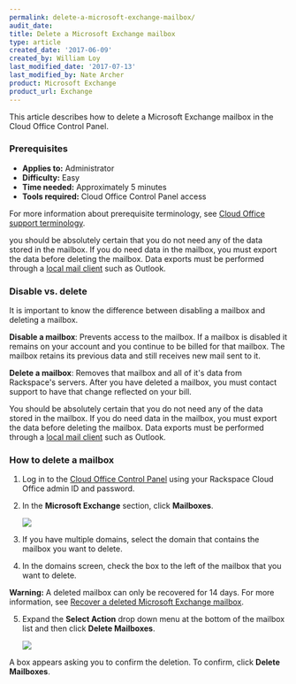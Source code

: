 ```yaml
---
permalink: delete-a-microsoft-exchange-mailbox/
audit_date:
title: Delete a Microsoft Exchange mailbox
type: article
created_date: '2017-06-09'
created_by: William Loy
last_modified_date: '2017-07-13'
last_modified_by: Nate Archer
product: Microsoft Exchange
product_url: Exchange
---
```


This article describes how to delete a Microsoft Exchange mailbox in the Cloud Office Control Panel.

### Prerequisites

- **Applies to:** Administrator
- **Difficulty:** Easy
- **Time needed:** Approximately 5 minutes
- **Tools required:**  Cloud Office Control Panel access

For more information about prerequisite terminology, see [Cloud Office support terminology](/how-to/cloud-office-support-terminology).

you should be absolutely certain that you do not need any of the data stored in the mailbox. If you do need data in the mailbox,
you must export the data before deleting the mailbox. Data exports must be performed through a [local mail client](/how-to/cloud-office-support-terminology) such as Outlook.

### Disable vs. delete

It is important to know the difference between disabling a mailbox and deleting a mailbox.

**Disable a mailbox**: Prevents access to the mailbox. If a mailbox is disabled it remains on your account and you continue to be billed for that mailbox. The mailbox retains its previous data and still receives new mail sent to it.

**Delete a mailbox**: Removes that mailbox and all of it's data from Rackspace's servers. After you have deleted a mailbox, you must contact support to have that change reflected on your bill.

You should be absolutely certain that you do not need any of the data stored in the mailbox. If you do need data in the mailbox, you must export the data before deleting the mailbox. Data exports must be performed through a [local mail client](/how-to/cloud-office-support-terminology) such as Outlook.


### How to delete a mailbox

1. Log in to the [Cloud Office Control Panel](https://cp.rackspace.com/) using your Rackspace Cloud Office admin ID and password.
2. In the **Microsoft Exchange** section, click **Mailboxes**.

   <img src="{% asset_path exchange/delete-a-microsoft-exchange-mailbox/delete-hexbox-sc1.png %}" />


3.	If you have multiple domains, select the domain that contains the mailbox you want to delete.

4. In the domains screen, check the box to the left of the mailbox that you want to delete.

**Warning:** A deleted mailbox can only be recovered for 14 days. For more information, see [Recover a deleted Microsoft Exchange mailbox](/how-to/recover-a-deleted-microsoft-exchange-mailbox/).

5. Expand the **Select Action** drop down menu at the bottom of the mailbox list and then click **Delete Mailboxes**.

   <img src="{% asset_path exchange/delete-a-microsoft-exchange-mailbox/delete-hexbox-sc2.png %}" />

  A box appears asking you to confirm the deletion. To confirm, click **Delete Mailboxes**.  
